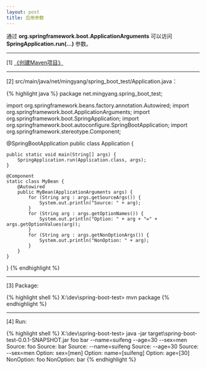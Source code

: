 ```yaml
---
layout: post
title: 应用参数
---
```


通过 **org.springframework.boot.ApplicationArguments** 可以访问 **SpringApplication.run(...)** 参数。

---

[1] [《创建Maven项目》](/2016/12/28/spring-boot-create-maven-project)

---

[2] src/main/java/net/mingyang/spring_boot_test/Application.java：

{% highlight java %}
package net.mingyang.spring_boot_test;

import org.springframework.beans.factory.annotation.Autowired;
import org.springframework.boot.ApplicationArguments;
import org.springframework.boot.SpringApplication;
import org.springframework.boot.autoconfigure.SpringBootApplication;
import org.springframework.stereotype.Component;

@SpringBootApplication
public class Application {
    
    public static void main(String[] args) {
        SpringApplication.run(Application.class, args);
    }
    
    @Component
    static class MyBean {
        @Autowired
        public MyBean(ApplicationArguments args) {
            for (String arg : args.getSourceArgs()) {
                System.out.println("Source: " + arg);
            }
            for (String arg : args.getOptionNames()) {
                System.out.println("Option: " + arg + "=" + args.getOptionValues(arg));
            }
            for (String arg : args.getNonOptionArgs()) {
                System.out.println("NonOption: " + arg);
            }
        }
    }
}
{% endhighlight %}

---

[3] Package:

{% highlight shell %}
X:\dev\spring-boot-test> mvn package
{% endhighlight %}

---

[4] Run:

{% highlight shell %}
X:\dev\spring-boot-test> java -jar target\spring-boot-test-0.0.1-SNAPSHOT.jar foo bar --name=suifeng --age=30 --sex=men
Source: foo
Source: bar
Source: --name=suifeng
Source: --age=30
Source: --sex=men
Option: sex=[men]
Option: name=[suifeng]
Option: age=[30]
NonOption: foo
NonOption: bar
{% endhighlight %}